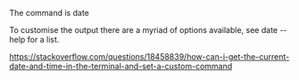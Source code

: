   
The command is date

To customise the output there are a myriad of options available, see date --help for a list.

https://stackoverflow.com/questions/18458839/how-can-i-get-the-current-date-and-time-in-the-terminal-and-set-a-custom-command